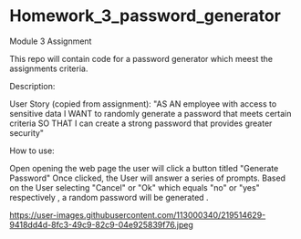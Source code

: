 # Homework_3_password_generator

Module 3 Assignment

This repo will contain code for a password generator which meest the assignments criteria.

Description:

User Story (copied from assignment):
"AS AN employee with access to sensitive data
I WANT to randomly generate a password that meets certain criteria
SO THAT I can create a strong password that provides greater security"

How to use:

Open opening the web page the user will click a button titled "Generate Password"
Once clicked, the User will answer a series of prompts.
Based on the User selecting "Cancel"  or "Ok" which equals "no" or "yes" respectively , a random password will be generated .

https://user-images.githubusercontent.com/113000340/219514629-9418dd4d-8fc3-49c9-82c9-04e925839f76.jpeg
